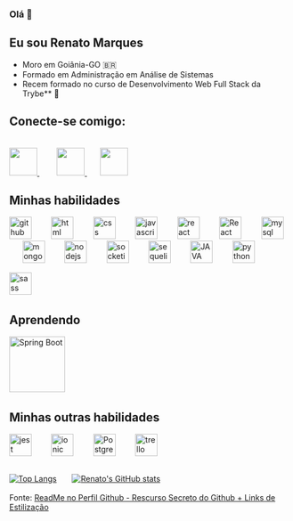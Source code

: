 ### Olá 👋
## Eu sou Renato Marques
- Moro em Goiânia-GO :brazil:
- Formado em Administração em Análise de Sistemas
- Recem formado no curso de Desenvolvimento Web Full Stack da Trybe** 🚀

## Conecte-se comigo:
<br />
<a href="https://github.com/renatomak" target="_blank">
  <img src="https://cdn.icon-icons.com/icons2/2699/PNG/512/github_logo_icon_169115.png" width="50px" height="50px">
</a>  &nbsp;   &nbsp;   &nbsp;   &nbsp;
<a href="https://www.linkedin.com/in/renatomar-dev-web/" target="_blank">
 <img src="https://i.ibb.co/Kx2GSrT/linkedin.png" width="50px" height="50px">
</a>  &nbsp;   &nbsp;   &nbsp;

<a href="https://renatomarques-portfolioweb.netlify.app/" target="_blank">
  <img src="https://cdn.icon-icons.com/icons2/2107/PNG/512/folder_type_git_opened_icon_129963.png" width="50px" height="50px">
</a>
<br />

##  Minhas habilidades
<img src="https://cdn.icon-icons.com/icons2/2699/PNG/512/github_logo_icon_169115.png" alt="github" width="40" height="40" style="max-width:100%;" /> &nbsp;   &nbsp;   &nbsp;   &nbsp;
<img src="https://cdn.icon-icons.com/icons2/2415/PNG/512/html_original_wordmark_logo_icon_146478.png" alt="html" width="40" height="40" style="max-width:100%;" />  &nbsp;    &nbsp;   &nbsp;   &nbsp;
<img src="https://cdn.icon-icons.com/icons2/2107/PNG/512/file_type_css_icon_130661.png" alt="css" width="40" height="40" style="max-width:100%;" />   &nbsp;    &nbsp;   &nbsp;   &nbsp;
<img src="https://cdn.icon-icons.com/icons2/2108/PNG/512/javascript_icon_130900.png" alt="javascript" width="40" height="40" style="max-width:100%;" />   &nbsp;    &nbsp;   &nbsp;   &nbsp;
<img src="https://cdn.icon-icons.com/icons2/2415/PNG/512/react_original_wordmark_logo_icon_146375.png" alt="react" width="40" height="40" style="max-width:100%;" />   &nbsp;    &nbsp;   &nbsp;   &nbsp;
<img src="https://www.pinpng.com/pngs/m/510-5100567_react-native-svg-transformer-allows-you-import-svg.png" alt="React Native" width="40" height="40" style="max-width:100%;" />   &nbsp; &nbsp;   &nbsp;   &nbsp;
<img src="https://cdn.icon-icons.com/icons2/2415/PNG/512/mysql_original_wordmark_logo_icon_146417.png" alt="mysql" width="40" height="40" style="max-width:100%;" />   &nbsp;    &nbsp;   &nbsp;   &nbsp;
<img src="https://cdn.icon-icons.com/icons2/2415/PNG/512/mongodb_original_wordmark_logo_icon_146425.png" alt="mongodb" width="40" height="40" style="max-width:100%;" />   &nbsp;    &nbsp;   &nbsp;   &nbsp;
<img src="https://cdn.icon-icons.com/icons2/2415/PNG/512/nodejs_plain_logo_icon_146409.png" alt="nodejs" width="40" height="40" style="max-width:100%;" />   &nbsp;    &nbsp;   &nbsp;   &nbsp;
<img src="https://cdn.icon-icons.com/icons2/2699/PNG/512/socketio_logo_icon_168806.png" alt="socketio" width="40" height="40" style="max-width:100%;" />   &nbsp;    &nbsp;   &nbsp;   &nbsp;
<img src="https://cdn.icon-icons.com/icons2/2415/PNG/512/sequelize_original_logo_icon_146348.png" alt="sequelize" width="40" height="40" style="max-width:100%;" />   &nbsp;    &nbsp;   &nbsp;   &nbsp;
<img src="https://cdn.icon-icons.com/icons2/2415/PNG/512/java_original_wordmark_logo_icon_146459.png" alt="JAVA" width="40" height="40" style="max-width:100%;" />  &nbsp;   &nbsp;   &nbsp;   &nbsp;
<img src="https://cdn.icon-icons.com/icons2/112/PNG/512/python_18894.png" alt="python" width="40" height="40" style="max-width:100%;" />   &nbsp; &nbsp;   &nbsp;   &nbsp;

<img src="https://cdn.icon-icons.com/icons2/2107/PNG/512/file_type_sass_icon_130182.png" alt="sass" width="40" height="40" style="max-width:100%;" />   &nbsp;

## Aprendendo
<img src="https://spring.io/images/spring-logo-9146a4d3298760c2e7e49595184e1975.svg" alt="Spring Boot" width="100" height="100" style="max-width:100%;" />   &nbsp;

## Minhas outras habilidades
<img src="https://cdn.icon-icons.com/icons2/2107/PNG/512/file_type_jest_icon_130514.png" alt="jest" width="40" height="40" style="max-width:100%;" />  &nbsp;   &nbsp;   &nbsp;   &nbsp;
<img src="https://testing-library.com/img/octopus-64x64.png" alt="ionic" width="40" height="40" style="max-width:100%;"></img>  &nbsp;   &nbsp;   &nbsp;   &nbsp;
<img src="https://cdn.icon-icons.com/icons2/2415/PNG/512/postgresql_plain_wordmark_logo_icon_146390.png" alt="PostgreSql" width="40" height="40" style="max-width:100%;" />  &nbsp;   &nbsp;   &nbsp;   &nbsp;
<img src="https://cdn.icon-icons.com/icons2/2415/PNG/512/trello_plain_wordmark_logo_icon_146320.png" alt="trello" width="40" height="40" style="max-width:100%;" />   &nbsp;
<br />

<!--
## Alguns Projetos
-->
##
[![Top Langs](https://github-readme-stats.vercel.app/api/top-langs/?username=renatomak)](https://github.com/renatomak/renatomak) &nbsp;   &nbsp;   &nbsp; [![Renato's GitHub stats](https://github-readme-stats.vercel.app/api?username=renatomak)](https://github.com/renatomak/renatomak)
<br />
<br />
Fonte: <a href="https://www.youtube.com/watch?v=lI_VOK04Y7k&t=75s" target="_blank">
  ReadMe no Perfil Github - Rescurso Secreto do Github + Links de Estilização
</a>
